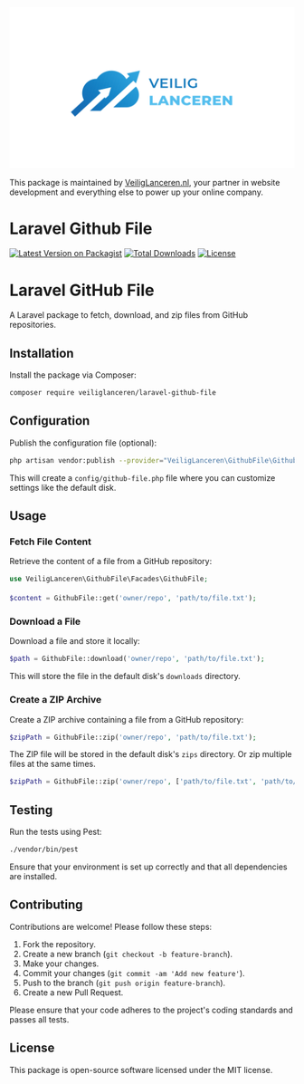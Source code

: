 ![Veilig Lanceren](/veilig-lanceren-logo.png)

This package is maintained by [VeiligLanceren.nl](https://veiliglanceren.nl), your partner in website development and everything else to power up your online company.

# Laravel Github File

[![Latest Version on Packagist](https://img.shields.io/packagist/v/veiliglanceren/laravel-github-file.svg?style=flat-square)](https://packagist.org/packages/veiliglanceren/laravel-remote-documentation)
[![Total Downloads](https://img.shields.io/packagist/dt/veiliglanceren/laravel-github-file.svg?style=flat-square)](https://packagist.org/packages/veiliglanceren/laravel-remote-documentation)
[![License](https://img.shields.io/packagist/l/veiliglanceren/laravel-github-file.svg?style=flat-square)](LICENSE)

# Laravel GitHub File

A Laravel package to fetch, download, and zip files from GitHub repositories.

## Installation

Install the package via Composer:

```bash
composer require veiliglanceren/laravel-github-file
```

## Configuration

Publish the configuration file (optional):

```bash
php artisan vendor:publish --provider="VeiligLanceren\GithubFile\GithubFileServiceProvider"
```

This will create a `config/github-file.php` file where you can customize settings like the default disk.

## Usage

### Fetch File Content

Retrieve the content of a file from a GitHub repository:

```php
use VeiligLanceren\GithubFile\Facades\GithubFile;

$content = GithubFile::get('owner/repo', 'path/to/file.txt');
```

### Download a File

Download a file and store it locally:

```php
$path = GithubFile::download('owner/repo', 'path/to/file.txt');
```

This will store the file in the default disk's `downloads` directory.

### Create a ZIP Archive

Create a ZIP archive containing a file from a GitHub repository:

```php
$zipPath = GithubFile::zip('owner/repo', 'path/to/file.txt');
```

The ZIP file will be stored in the default disk's `zips` directory. Or zip multiple files at the same times.

```php
$zipPath = GithubFile::zip('owner/repo', ['path/to/file.txt', 'path/to/file2.txt']);
```

## Testing

Run the tests using Pest:

```bash
./vendor/bin/pest
```

Ensure that your environment is set up correctly and that all dependencies are installed.

## Contributing

Contributions are welcome! Please follow these steps:

1. Fork the repository.
2. Create a new branch (`git checkout -b feature-branch`).
3. Make your changes.
4. Commit your changes (`git commit -am 'Add new feature'`).
5. Push to the branch (`git push origin feature-branch`).
6. Create a new Pull Request.

Please ensure that your code adheres to the project's coding standards and passes all tests.

## License

This package is open-source software licensed under the MIT license.
